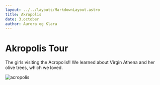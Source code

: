 ```yaml
---
layout: ../../layouts/MarkdownLayout.astro
title: Akropolis
date: 3.october
author: Aurora og Klara
---
```


# Akropolis Tour

The girls visiting the Acropolis!! We learned about Virgin Athena and her olive trees, which we loved.

![acropolis](./images/acropolis_1280.webp)
